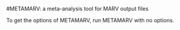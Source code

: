 #METAMARV: a meta-analysis tool for MARV output files

To get the options of METAMARV, run METAMARV with no options.
